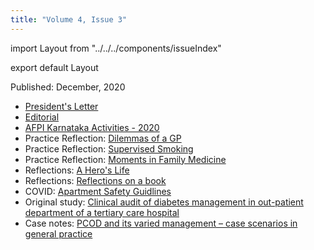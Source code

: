 ```yaml
---
title: "Volume 4, Issue 3"
---
```


import Layout from "../../../components/issueIndex"

export default Layout

Published: December, 2020

* [President's Letter](./president-letter/)
* [Editorial](./editorial/)
* [AFPI Karnataka Activities - 2020](./afpi-karnataka-activities-2020/)
* Practice Reflection: [Dilemmas of a GP](./dilemmas-of-a-gp-2/)
* Practice Reflection: [Supervised Smoking](./supervised-smoking/)
* Practice Reflection: [Moments in Family Medicine](./moments-in-family-medicine/)
* Reflections: [A Hero's Life](./a-heros-life/)
* Reflections: [Reflections on a book](./reflections-on-a-book/)
* COVID: [Apartment Safety Guidlines](./apartment-safety-guidelines/)
* Original study: [Clinical audit of diabetes management in out-patient department of a tertiary care hospital](./clinical-audit-of-diabetes-management/)
* Case notes: [PCOD and its varied management – case scenarios in general practice](./varied-managements-of-pcod/)